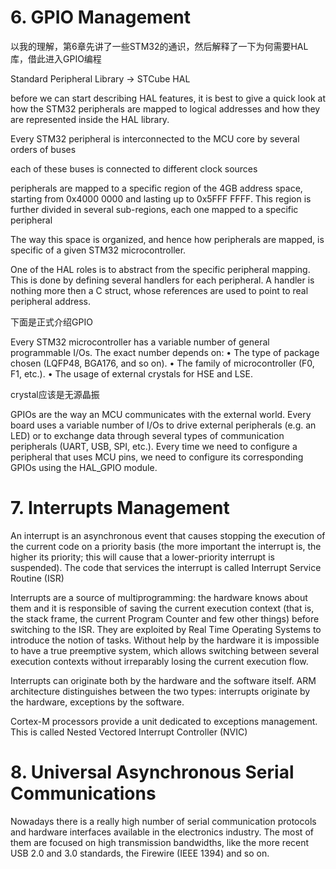# 6. GPIO Management

以我的理解，第6章先讲了一些STM32的通识，然后解释了一下为何需要HAL库，借此进入GPIO编程

Standard Peripheral Library -> STCube HAL

before we can start describing HAL features, it is best to give a quick look at how the STM32 peripherals are mapped to logical addresses and how they are represented inside the HAL library.

Every STM32 peripheral is interconnected to the MCU core by several orders of buses

each of these buses is connected to different clock sources

peripherals are mapped to a specific region of the 4GB address space, starting from 0x4000 0000 and lasting up to 0x5FFF FFFF. This region is further divided in several sub-regions, each one mapped to a specific peripheral

The way this space is organized, and hence how peripherals are mapped, is specific of a given STM32 microcontroller.

One of the HAL roles is to abstract from the specific peripheral mapping. This is done by defining several handlers for each peripheral. A handler is nothing more then a C struct, whose references are used to point to real peripheral address.

下面是正式介绍GPIO

Every STM32 microcontroller has a variable number of general programmable I/Os. The exact number depends on:
• The type of package chosen (LQFP48, BGA176, and so on).
• The family of microcontroller (F0, F1, etc.).
• The usage of external crystals for HSE and LSE.

crystal应该是无源晶振

GPIOs are the way an MCU communicates with the external world. Every board uses a variable number of I/Os to drive external peripherals (e.g. an LED) or to exchange data through several types of communication peripherals (UART, USB, SPI, etc.). Every time we need to configure a peripheral that uses MCU pins, we need to configure its corresponding GPIOs using the HAL_GPIO module.

# 7. Interrupts Management

An interrupt is an asynchronous event that causes stopping the execution of the current code on a priority basis (the more important the interrupt is, the higher its priority; this will cause that a lower-priority interrupt is suspended). The code that services the interrupt is called Interrupt Service Routine (ISR)

Interrupts are a source of multiprogramming: the hardware knows about them and it is responsible of saving the current execution context (that is, the stack frame, the current Program Counter and few other things) before switching to the ISR. They are exploited by Real Time Operating Systems to introduce the notion of tasks. Without help by the hardware it is impossible to have a true preemptive system, which allows switching between several execution contexts without irreparably losing the current execution flow.

Interrupts can originate both by the hardware and the software itself. ARM architecture distinguishes between the two types: interrupts originate by the hardware, exceptions by the software.

Cortex-M processors provide a unit dedicated to exceptions management. This is called Nested Vectored Interrupt Controller (NVIC)

# 8. Universal Asynchronous Serial Communications

Nowadays there is a really high number of serial communication protocols and hardware interfaces available in the electronics industry. The most of them are focused on high transmission bandwidths, like the more recent USB 2.0 and 3.0 standards, the Firewire (IEEE 1394) and so on.

